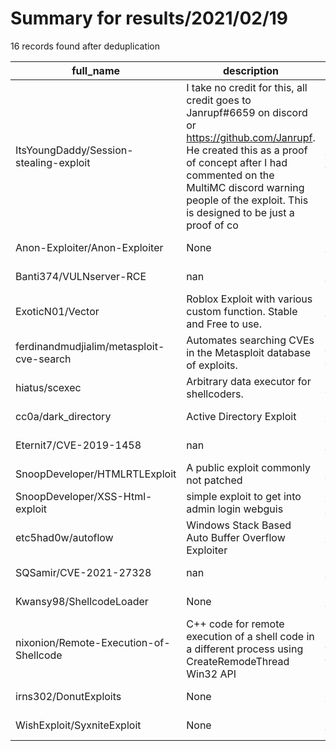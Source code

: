 
# Summary for results/2021/02/19
    
16 records found after deduplication

| full_name | description | html_url | matched_list | matched_count | pushed_at | size | stargazers_count | language | forks_count |
|------------------------------------------|------------------------------------------------------------------------------------------------------------------------------------------------------------------------------------------------------------------------------------------------------------------|-------------------------------------------------------------|----------------------------------------|-----------------|---------------------------|--------|--------------------|------------|---------------|
| ItsYoungDaddy/Session-stealing-exploit | I take no credit for this, all credit goes to Janrupf#6659 on discord or https://github.com/Janrupf. He created this as a proof of concept after I had commented on the MultiMC discord warning people of the exploit. This is designed to be just a proof of co | https://github.com/ItsYoungDaddy/Session-stealing-exploit | ['exploit'] | 1 | 2021-02-19 05:35:45+00:00 | 865 | 1 | | 0 |
| Anon-Exploiter/Anon-Exploiter | None | https://github.com/Anon-Exploiter/Anon-Exploiter | ['exploit'] | 1 | 2021-02-19 06:03:05+00:00 | 5 | 2 | | 4 |
| Banti374/VULNserver-RCE | nan | https://github.com/Banti374/VULNserver-RCE | ['rce'] | 1 | 2021-02-19 08:48:00+00:00 | 12 | 1 | Python | 0 |
| ExoticN01/Vector | Roblox Exploit with various custom function. Stable and Free to use. | https://github.com/ExoticN01/Vector | ['exploit'] | 1 | 2021-02-19 06:04:47+00:00 | 60 | 0 | | 1 |
| ferdinandmudjialim/metasploit-cve-search | Automates searching CVEs in the Metasploit database of exploits. | https://github.com/ferdinandmudjialim/metasploit-cve-search | ['exploit'] | 1 | 2021-02-19 18:53:28+00:00 | 8 | 0 | Python | 0 |
| hiatus/scexec | Arbitrary data executor for shellcoders. | https://github.com/hiatus/scexec | ['shellcode'] | 1 | 2021-02-19 16:01:21+00:00 | 9 | 0 | C | 0 |
| cc0a/dark_directory | Active Directory Exploit | https://github.com/cc0a/dark_directory | ['exploit'] | 1 | 2021-02-19 02:07:24+00:00 | 0 | 0 | | 0 |
| Eternit7/CVE-2019-1458 | nan | https://github.com/Eternit7/CVE-2019-1458 | ['cve-2'] | 1 | 2021-02-19 02:44:27+00:00 | 0 | 0 | nan | 0 |
| SnoopDeveloper/HTMLRTLExploit | A public exploit commonly not patched | https://github.com/SnoopDeveloper/HTMLRTLExploit | ['exploit'] | 1 | 2021-02-19 05:03:51+00:00 | 5 | 0 | HTML | 0 |
| SnoopDeveloper/XSS-Html-exploit | simple exploit to get into admin login webguis | https://github.com/SnoopDeveloper/XSS-Html-exploit | ['exploit'] | 1 | 2021-02-19 05:14:55+00:00 | 61 | 0 | HTML | 0 |
| etc5had0w/autoflow | Windows Stack Based Auto Buffer Overflow Exploiter | https://github.com/etc5had0w/autoflow | ['exploit'] | 1 | 2021-02-19 07:20:51+00:00 | 18 | 16 | Python | 4 |
| SQSamir/CVE-2021-27328 | nan | https://github.com/SQSamir/CVE-2021-27328 | ['cve-2'] | 1 | 2021-02-19 08:16:12+00:00 | 312 | 0 | nan | 0 |
| Kwansy98/ShellcodeLoader | None | https://github.com/Kwansy98/ShellcodeLoader | ['shellcode'] | 1 | 2021-02-19 07:23:45+00:00 | 15310 | 5 | C++ | 1 |
| nixonion/Remote-Execution-of-Shellcode | C++ code for remote execution of a shell code in a different process using CreateRemodeThread Win32 API | https://github.com/nixonion/Remote-Execution-of-Shellcode | ['remote code execution', 'shellcode'] | 2 | 2021-02-19 07:28:13+00:00 | 3 | 0 | C++ | 0 |
| irns302/DonutExploits | None | https://github.com/irns302/DonutExploits | ['exploit'] | 1 | 2021-02-19 17:58:17+00:00 | 1 | 0 | | 0 |
| WishExploit/SyxniteExploit | None | https://github.com/WishExploit/SyxniteExploit | ['exploit'] | 1 | 2021-02-19 21:36:43+00:00 | 0 | 0 | | 0 |

